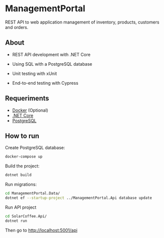 # ManagementPortal

REST API to web application management of inventory, products, customers and orders.

## About

- REST API development with .NET Core

- Using SQL with a PostgreSQL database

- Unit testing with xUnit

- End-to-end testing with Cypress

## Requeriments

- [Docker](https://www.docker.com/get-started) (Optional)
- [.NET Core](https://dotnet.microsoft.com/download/dotnet/6.0)
- [PostgreSQL](https://www.postgresql.org/)

## How to run

Create PostgreSQL database:

```bash
docker-compose up
```

Build the project:

```bash
dotnet build
```

Run migrations:

```bash
cd ManagementPortal.Data/
dotnet ef --startup-project ../ManagementPortal.Api database update
```

Run API project

```bash
cd SolarCoffee.Api/
dotnet run
```

Then go to <http://localhost:5001/api>
